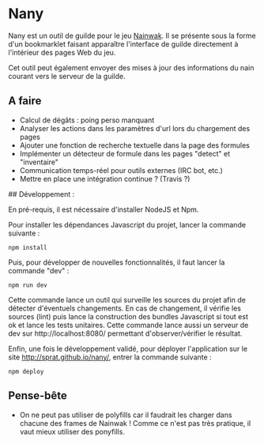 # Nany

Nany est un outil de guilde pour le jeu [Nainwak](www.nainwak.fr). Il se présente
sous la forme d'un bookmarklet faisant apparaître l'interface de guilde directement
à l'intérieur des pages Web du jeu.

Cet outil peut également envoyer des mises à jour des informations du nain
courant vers le serveur de la guilde.


## A faire

- Calcul de dégâts : poing perso manquant
- Analyser les actions dans les paramètres d'url lors du chargement des pages
- Ajouter une fonction de recherche textuelle dans la page des formules
- Implémenter un détecteur de formule dans les pages "detect" et "inventaire"
- Communication temps-réel pour outils externes (IRC bot, etc.)
- Mettre en place une intégration continue ? (Travis ?)


## Développement :

En pré-requis, il est nécessaire d'installer NodeJS et Npm.

Pour installer les dépendances Javascript du projet, lancer la commande
suivante :

```shell
npm install
```

Puis, pour développer de nouvelles fonctionnalités, il faut lancer la commande
"dev" :
```shell
npm run dev
```

Cette commande lance un outil qui surveille les sources du projet afin de
détecter d'éventuels changements. En cas de changement, il vérifie les sources
(lint) puis lance la construction des bundles Javascript si tout est ok et
lance les tests unitaires. Cette commande lance aussi un serveur de dev sur
http://localhost:8080/ permettant d'observer/vérifier le résultat.

Enfin, une fois le développement validé, pour déployer l'application sur le
site http://sprat.github.io/nany/, entrer la commande suivante :
```shell
npm deploy
```


## Pense-bête

- On ne peut pas utiliser de polyfills car il faudrait les charger dans chacune
  des frames de Nainwak ! Comme ce n'est pas très pratique, il vaut mieux
  utiliser des ponyfills.
